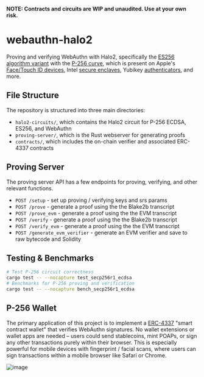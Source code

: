 **NOTE: Contracts and circuits are WIP and unaudited. Use at your own risk.**

# webauthn-halo2

Proving and verifying WebAuthn with Halo2, specifically the [ES256 algorithm variant](https://www.w3.org/TR/webauthn-2/#sctn-alg-identifier) with the [P-256 curve](https://neuromancer.sk/std/secg/secp256r1), which is present on Apple's [Face/Touch ID devices](https://developer.apple.com/documentation/cryptokit/p256/signing/ecdsasignature), Intel [secure enclaves](https://download.01.org/intel-sgx/sgx-dcap/1.7/linux/docs/Intel_SGX_ECDSA_QuoteLibReference_DCAP_API.pdf), Yubikey [authenticators](https://developers.yubico.com/YubiHSM2/Concepts/Algorithms.html), and more.

## File Structure

The repository is structured into three main directories:

- `halo2-circuits/`, which contains the Halo2 circuit for P-256 ECDSA, ES256, and WebAuthn
- `proving-server/`, which is the Rust webserver for generating proofs
- `contracts/`, which includes the on-chain verifier and associated ERC-4337 contracts

## Proving Server

The proving server API has a few endpoints for proving, verifying, and other relevant functions.

- `POST /setup` - set up proving / verifying keys and srs params
- `POST /prove` - generate a proof using the the Blake2b transcript
- `POST /prove_evm` - generate a proof using the the EVM transcript
- `POST /verify` - generate a proof using the the Blake2b transcript
- `POST /verify_evm` - generate a proof using the the EVM transcript
- `POST /generate_evm_verifier` - generate an EVM verifier and save to raw bytecode and Solidity

## Testing & Benchmarks

```bash
# Test P-256 circuit correctness
cargo test -- --nocapture test_secp256r1_ecdsa
# Benchmarks for P-256 proving and verification
cargo test -- --nocapture bench_secp256r1_ecdsa
```

## P-256 Wallet

The primary application of this project is to implement a [ERC-4337](https://eips.ethereum.org/EIPS/eip-4337) "smart contract wallet" that verifies WebAuthn signatures. No wallet extensions or wallet apps are needed – users could send stablecoins, mint POAPs, or sign any other transactions purely within their browser. This is especially powerful for mobile devices with fingerprint / facial scans, where users can sign transactions within a mobile browser like Safari or Chrome.

![image](https://github.com/zkwebauthn/webauthn-halo2/assets/36896271/b4dfd3ea-7293-4ed5-a511-32dd9567f19a)

